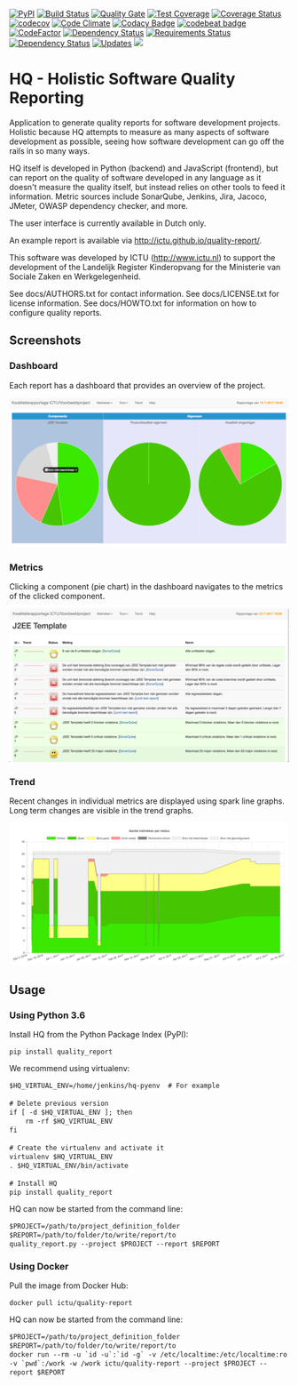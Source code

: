 [![PyPI](https://img.shields.io/pypi/v/quality_report.svg)](https://pypi.python.org/pypi/quality_report)
[![Build Status](https://travis-ci.org/ICTU/quality-report.png?branch=master)](https://travis-ci.org/ICTU/quality-report)
[![Quality Gate](https://sonarqube.com/api/badges/gate?key=nl.ictu:hq)](https://sonarqube.com/dashboard/index/nl.ictu:hq)
[![Test Coverage](https://codeclimate.com/github/ICTU/quality-report/badges/coverage.svg)](https://codeclimate.com/github/ICTU/quality-report/coverage)
[![Coverage Status](https://coveralls.io/repos/github/ICTU/quality-report/badge.svg?branch=master)](https://coveralls.io/github/ICTU/quality-report?branch=master)
[![codecov](https://codecov.io/gh/ICTU/quality-report/branch/master/graph/badge.svg)](https://codecov.io/gh/ICTU/quality-report)
[![Code Climate](https://codeclimate.com/github/ICTU/quality-report/badges/gpa.svg)](https://codeclimate.com/github/ICTU/quality-report)
[![Codacy Badge](https://api.codacy.com/project/badge/Grade/90b2d74043284cdda06aecc442182946)](https://www.codacy.com/app/frank_10/quality-report?utm_source=github.com&amp;utm_medium=referral&amp;utm_content=ICTU/quality-report&amp;utm_campaign=Badge_Grade)
[![codebeat badge](https://codebeat.co/badges/cbffeefc-5efb-41c4-88e1-30a0fc7dd249)](https://codebeat.co/projects/github-com-ictu-quality-report)
[![CodeFactor](https://www.codefactor.io/repository/github/ictu/quality-report/badge)](https://www.codefactor.io/repository/github/ictu/quality-report)
[![Dependency Status](https://dependencyci.com/github/ICTU/quality-report/badge)](https://dependencyci.com/github/ICTU/quality-report)
[![Requirements Status](https://requires.io/github/ICTU/quality-report/requirements.svg?branch=master)](https://requires.io/github/ICTU/quality-report/requirements/?branch=master)
[![Dependency Status](https://www.versioneye.com/user/projects/58891e2fc64626004feb312f/badge.svg?style=flat-square)](https://www.versioneye.com/user/projects/58891e2fc64626004feb312f)
[![Updates](https://pyup.io/repos/github/ICTU/quality-report/shield.svg)](https://pyup.io/repos/github/ICTU/quality-report/)
[![](https://images.microbadger.com/badges/image/ictu/quality-report.svg)](https://microbadger.com/images/ictu/quality-report "Get your own image badge on microbadger.com")

HQ - Holistic Software Quality Reporting
========================================

Application to generate quality reports for software development projects.
Holistic because HQ attempts to measure as many aspects of software development as
possible, seeing how software development can go off the rails in so many ways.

HQ itself is developed in Python (backend) and JavaScript (frontend), but can report on the quality of software 
developed in any language as it doesn't measure the quality itself, but instead
relies on other tools to feed it information. Metric sources include SonarQube, Jenkins,
Jira, Jacoco, JMeter, OWASP dependency checker, and more.

The user interface is currently available in Dutch only.

An example report is available via http://ictu.github.io/quality-report/.

This software was developed by ICTU (http://www.ictu.nl) to support the 
development of the Landelijk Register Kinderopvang for the Ministerie van
Sociale Zaken en Werkgelegenheid.

See docs/AUTHORS.txt for contact information.
See docs/LICENSE.txt for license information.
See docs/HOWTO.txt for information on how to configure quality reports.

Screenshots
-----------

### Dashboard

Each report has a dashboard that provides an overview of the project.

![Screenshot](docs/screenshot.png)

### Metrics

Clicking a component (pie chart) in the dashboard navigates to the metrics of the clicked component.

![Screenshot](docs/screenshot2.png)

### Trend

Recent changes in individual metrics are displayed using spark line graphs. 
Long term changes are visible in the trend graphs.

![Screenshot](docs/screenshot3.png)

Usage
-----

### Using Python 3.6

Install HQ from the Python Package Index (PyPI):

    pip install quality_report

We recommend using virtualenv:

    $HQ_VIRTUAL_ENV=/home/jenkins/hq-pyenv  # For example

    # Delete previous version
    if [ -d $HQ_VIRTUAL_ENV ]; then
        rm -rf $HQ_VIRTUAL_ENV
    fi
    
    # Create the virtualenv and activate it
    virtualenv $HQ_VIRTUAL_ENV
    . $HQ_VIRTUAL_ENV/bin/activate
    
    # Install HQ
    pip install quality_report
    
HQ can now be started from the command line:

    $PROJECT=/path/to/project_definition_folder
    $REPORT=/path/to/folder/to/write/report/to
    quality_report.py --project $PROJECT --report $REPORT

### Using Docker

Pull the image from Docker Hub:

    docker pull ictu/quality-report

HQ can now be started from the command line:

    $PROJECT=/path/to/project_definition_folder
    $REPORT=/path/to/folder/to/write/report/to
    docker run --rm -u `id -u`:`id -g` -v /etc/localtime:/etc/localtime:ro -v `pwd`:/work -w /work ictu/quality-report --project $PROJECT --report $REPORT
